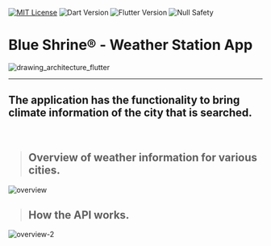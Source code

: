 [![MIT License](https://img.shields.io/badge/License-M%20I%20T-yellow.svg)](https://github.com/isaacscardoso/opinion-poll/blob/main/LICENSE)
![Dart Version](https://img.shields.io/static/v1?label=dart&message=2.18.6&color=00579d)
![Flutter Version](https://img.shields.io/static/v1?label=flutter&message=3.3.10&color=42a5f5)
![Null Safety](https://img.shields.io/static/v1?label=null-safety&message=done&color=success)

# **Blue Shrine® - Weather Station App**

![drawing_architecture_flutter](https://user-images.githubusercontent.com/88048363/211985134-25e39e8f-5e6f-4e07-90b3-9d05177df8c1.png)

---

## The application has the functionality to bring climate information of the city that is searched.

<br/>

> ## Overview of weather information for various cities.
 ![overview](https://user-images.githubusercontent.com/88048363/231317829-15f8542d-c447-4508-8480-2f7978160734.png)

> ## How the API works.
![overview-2](https://user-images.githubusercontent.com/88048363/231317971-8008b618-2be4-405b-a8a0-2e9d1a0b4d52.png)
